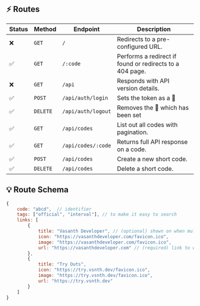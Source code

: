 ## ⚡ Routes

| Status | Method | Endpoint | Description |
|-|-|-|-|
| ❌ | `GET` | `/` | Redirects to a pre-configured URL. |
| ✅ | `GET` | `/:code` | Performs a redirect if found or redirects to a 404 page. |
| ❌ | `GET` | `/api` | Responds with API version details. |
| ✅ | `POST` | `/api/auth/login` | Sets the token as a 🍪 |
| ✅ | `DELETE` | `/api/auth/logout` | Removes the 🍪 which has been set |
| ✅ | `GET` | `/api/codes` | List out all codes with pagination. |
| ✅ | `GET` | `/api/codes/:code` | Returns full API response on a code. |
| ✅ | `POST` | `/api/codes` | Create a new short code. |
| ✅ | `DELETE` | `/api/codes` | Delete a short code. |

## 💡 Route Schema
```js
{
    code: "abcd",  // identifier
    tags: ["official", "interval"], // to make it easy to search
    links: [
        {
            title: "Vasanth Developer", // (optional) shown on when multiple links exist
            icon: "https://vasanthdeveloper.com/favicon.ico",
            image: "https://vasanthdeveloper.com/favicon.ico",
            url: "https://vasanthdeveloper.com" // (required) link to which to redirect
        },
        {
            title: "Try Outs",
            icon: "https://try.vsnth.dev/favicon.ico",
            image: "https://try.vsnth.dev/favicon.ico",
            url: "https://try.vsnth.dev"
        }
    ]
}
```
